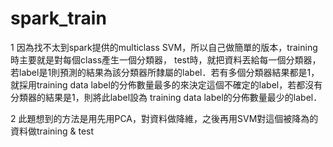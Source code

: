 # spark_train

1 因為找不太到spark提供的multiclass SVM，所以自己做簡單的版本，training時主要就是對每個class產生一個分類器，
  test時，就把資料丟給每一個分類器，若label是1則預測的結果為該分類器所隸屬的label．若有多個分類器結果都是1，
  就採用training data label的分佈數量最多的來決定這個不確定的label，若都沒有分類器的結果是1，則將此label設為
  training data label的分佈數量最少的label．

2 此題想到的方法是用先用PCA，對資料做降維，之後再用SVM對這個被降為的資料做training & test

